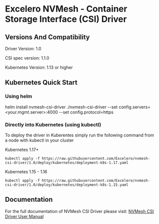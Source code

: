 
# Excelero NVMesh - Container Storage Interface (CSI) Driver


## Versions And Compatibility
Driver Version:     1.0

CSI spec version:   1.1.0

Kubernetes Version: 1.13 or higher

## Kubernetes Quick Start

### Using helm
helm install nvmesh-csi-driver ./nvmesh-csi-driver --set config.servers=<your.mgmt.server>:4000 --set config.protocol=https

### Directly into Kubernetes (using kubectl)
To deploy the driver in Kuberentes simply run the following command from a node with kubectl in your cluster

Kubernetes 1.17+
```
kubectl apply -f https://raw.githubusercontent.com/Excelero/nvmesh-csi-driver/1.0/deploy/kubernetes/deployment-k8s-1.17.yaml
```

Kubernetes 1.15 - 1.16
```
kubectl apply -f https://raw.githubusercontent.com/Excelero/nvmesh-csi-driver/1.0/deploy/kubernetes/deployment-k8s-1.15.yaml
```

## Documentation
For the full documentation of NVMesh CSI Driver please visit: [NVMesh CSI Driver User Manual](https://www.excelero.com/nvmesh-csi-driver-guide/)